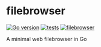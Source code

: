 # filebrowser

[![Go version](https://img.shields.io/badge/Go-v1.20-blue.svg)](https://go.dev/) [![tests](https://github.com/alvidir/filebrowser/actions/workflows/ci.yaml/badge.svg?branch=main)](https://github.com/alvidir/filebrowser/actions/workflows/ci.yaml)
[![filebrowser](https://img.shields.io/github/v/release/alvidir/filebrowser.svg)](https://github.com/alvidir/filebrowser)

A minimal web filebrowser in Go
